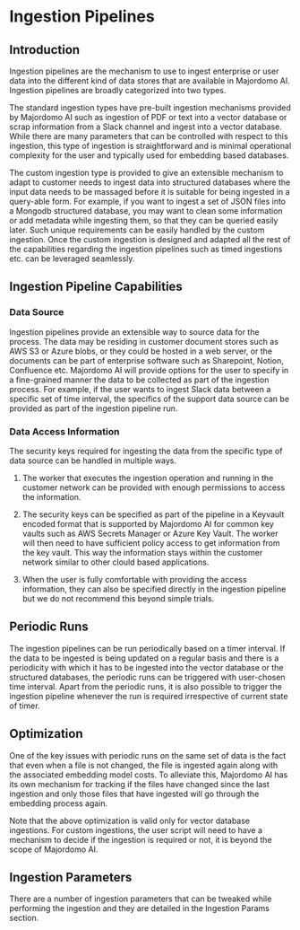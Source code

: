 # Ingestion Pipelines

## Introduction

Ingestion pipelines are the mechanism to use to ingest enterprise or user data into the different kind of data stores that are available in Majordomo AI. Ingestion pipelines are broadly categorized into two types.

The standard ingestion types have pre-built ingestion mechanisms provided by Majordomo AI such as ingestion of PDF or text into a vector database or scrap information from a Slack channel and ingest into a vector database. While there are many parameters that can be controlled with respect to this ingestion, this type of ingestion is straightforward and is minimal operational complexity for the user and typically used for embedding based databases.

The custom ingestion type is provided to give an extensible mechanism to adapt to customer needs to ingest data into structured databases where the input data needs to be massaged before it is suitable for being ingested in a query-able form. For example, if you want to ingest a set of JSON files into a Mongodb structured database, you may want to clean some information or add metadata while ingesting them, so that they can be queried easily later. Such unique requirements can be easily handled by the custom ingestion. Once the custom ingestion is designed and adapted all the rest of the capabilities regarding the ingestion pipelines such as timed ingestions etc. can be leveraged seamlessly.

## Ingestion Pipeline Capabilities

### Data Source

Ingestion pipelines provide an extensible way to source data for the process. The data may be residing in customer document stores such as AWS S3 or Azure blobs, or they could be hosted in a web server, or the documents can be part of enterprise software such as Sharepoint, Notion, Confluence etc. Majordomo AI will provide options for the user to specify in a fine-grained manner the data to be collected as part of the ingestion process. For example, if the user wants to ingest Slack data between a specific set of time interval, the specifics of the support data source can be provided as part of the ingestion pipeline run.

### Data Access Information

The security keys required for ingesting the data from the specific type of data source can be handled in multiple ways.

1. The worker that executes the ingestion operation and running in the customer network can be provided with enough permissions to access the information.

2. The security keys can be specified as part of the pipeline in a Keyvault encoded format that is supported by Majordomo AI for common key vaults such as AWS Secrets Manager or Azure Key Vault. The worker will then need to have sufficient policy access to get information from the key vault. This way the information stays within the customer network similar to other clould based applications.

3. When the user is fully comfortable with providing the access information, they can also be specified directly in the ingestion pipeline but we do not recommend this beyond simple trials.

## Periodic Runs

The ingestion pipelines can be run periodically based on a timer interval. If the data to be ingested is being updated on a regular basis and there is a periodicity with which it has to be ingested into the vector database or the structured databases, the periodic runs can be triggered with user-chosen time interval. Apart from the periodic runs, it is also possible to trigger the ingestion pipeline whenever the run is required irrespective of current state of timer.

## Optimization

One of the key issues with periodic runs on the same set of data is the fact that even when a file is not changed, the file is ingested again along with the associated embedding model costs. To alleviate this, Majordomo AI has its own mechanism for tracking if the files have changed since the last ingestion and only those files that have ingested will go through the embedding process again.

Note that the above optimization is valid only for vector database ingestions. For custom ingestions, the user script will need to have a mechanism to decide if the ingestion is required or not, it is beyond the scope of Majordomo AI.

## Ingestion Parameters

There are a number of ingestion parameters that can be tweaked while performing the ingestion and they are detailed in the Ingestion Params section.
